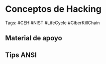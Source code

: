 # Conceptos de Hacking 

Tags: #CEH #NIST #LifeCycle #CiberKillChain 



## Material de apoyo


## Tips ANSI

